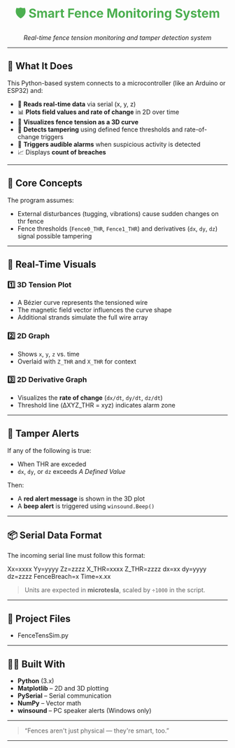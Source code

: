 <h1 align="center" style="color:#4CAF50;">
  🛡️ Smart Fence Monitoring System
</h1>

<p align="center">
  <em>Real-time fence tension monitoring and tamper detection system</em><br>
</p>

---

## 🌟 What It Does

This Python-based system connects to a microcontroller (like an Arduino or ESP32) and:

- 📶 **Reads real-time data** via serial (x, y, z)
- 📊 **Plots field values and rate of change** in 2D over time
- 🧵 **Visualizes fence tension as a 3D curve**
- 🚨 **Detects tampering** using defined fence thresholds and rate-of-change triggers
- 🔔 **Triggers audible alarms** when suspicious activity is detected
- 📈 Displays **count of breaches** 

---

## 🧠 Core Concepts

The program assumes:
- External disturbances (tugging, vibrations) cause sudden changes on thr fence
- Fence thresholds (`Fence0_THR`, `Fence1_THR`) and derivatives (`dx`, `dy`, `dz`) signal possible tampering

---

## 🎥 Real-Time Visuals

### 1️⃣ **3D Tension Plot**
- A Bézier curve represents the tensioned wire
- The magnetic field vector influences the curve shape
- Additional strands simulate the full wire array

### 2️⃣ **2D  Graph**
- Shows `x`, `y`, `z` vs. time  
- Overlaid with `Z_THR` and `X_THR` for context

### 3️⃣ **2D Derivative Graph**
- Visualizes the **rate of change** (`dx/dt`, `dy/dt`, `dz/dt`)
- Threshold line (ΔXYZ_THR = xyz) indicates alarm zone

---

## 🚨 Tamper Alerts

If any of the following is true:

- When THR are exceded
- `dx`, `dy`, or `dz` exceeds *A Defined Value*

Then:
- A **red alert message** is shown in the 3D plot
- A **beep alert** is triggered using `winsound.Beep()`

---

## 📦 Serial Data Format

The incoming serial line must follow this format:

Xx=xxxx Yy=yyyy Zz=zzzz X_THR=xxxx Z_THR=zzzz dx=xx dy=yyyy dz=zzzz FenceBreach=x Time=x.xx


> Units are expected in **microtesla**, scaled by `÷1000` in the script.

---

## 📂 Project Files
- FenceTensSim.py

---

## 👨‍💻 Built With

- **Python** (3.x)
- **Matplotlib** – 2D and 3D plotting
- **PySerial** – Serial communication
- **NumPy** – Vector math
- **winsound** – PC speaker alerts (Windows only)

---


> “Fences aren't just physical — they're smart, too.”

---


